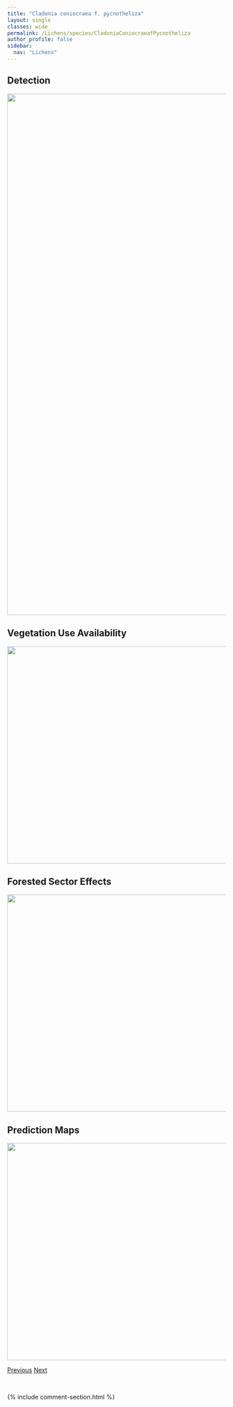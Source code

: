 ```yaml
---
title: "Cladonia coniocraea f. pycnotheliza"
layout: single
classes: wide
permalink: /Lichens/species/CladoniaConiocraeafPycnotheliza
author_profile: false
sidebar:
  nav: "Lichens"
---
```


<h2>Detection</h2>

<a href="https://drive.google.com/uc?export=view&id=1Mp4BSgEsTI4mUOmrZBtT1yhjmuqiN3sB">
<img src="https://drive.google.com/uc?export=view&id=1Mp4BSgEsTI4mUOmrZBtT1yhjmuqiN3sB" height = "1200" width = "800">
</a>


<h2>Vegetation Use Availability</h2>

<a href="https://drive.google.com/uc?export=view&id=1mA-dGHrnYvrZM7Z4H6beEyBV1SuyynZ2">
<img src="https://drive.google.com/uc?export=view&id=1mA-dGHrnYvrZM7Z4H6beEyBV1SuyynZ2" height = "500" width = "1000">
</a>


<h2>Forested Sector Effects</h2>

<a href="https://drive.google.com/uc?export=view&id=1m-6Ldz4qSigjy-XW02io7vPgdyvALThK">
<img src="https://drive.google.com/uc?export=view&id=1m-6Ldz4qSigjy-XW02io7vPgdyvALThK" height = "500" width = "1000">
</a>


<h2>Prediction Maps</h2>

<a href="https://drive.google.com/uc?export=view&id=17HpfvT8HbyM-BQ4KiOyB_rfH6xaKYNni">
<img src="https://drive.google.com/uc?export=view&id=17HpfvT8HbyM-BQ4KiOyB_rfH6xaKYNni" height = "500" width = "1000">
</a>


<a href="/DevelopmentWebsite/Lichens/species/CladoniaConiocraea" class="pagination--pager" title="Cladonia coniocraea">Previous</a> <a href="/DevelopmentWebsite/Lichens/species/CladoniaConista" class="pagination--pager" title="Cladonia conista">Next</a>

<p>&nbsp;</p>

{% include comment-section.html %}
